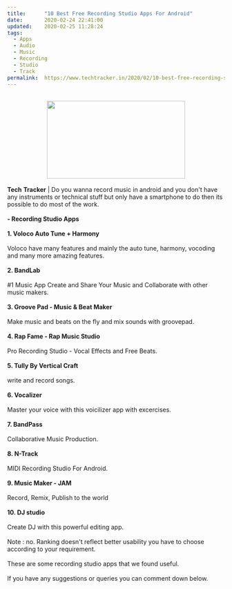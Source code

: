 ```yaml
---
title:		"10 Best Free Recording Studio Apps For Android"
date:		2020-02-24 22:41:00
updated:	2020-02-25 11:28:24
tags: 
  - Apps
  - Audio
  - Music
  - Recording
  - Studio
  - Track	
permalink:	https://www.techtracker.in/2020/02/10-best-free-recording-studio-apps-for_24.html
---
```


<div><b><br><div class="separator" style="clear: both; text-align: center;"><a href="https://lh3.googleusercontent.com/-Dk1Z9W-lw7Y/XlQDw7tD0fI/AAAAAAAABLM/9uwuWVKSFm8k6zKunHVT5ZP-qSEDjCp-ACLcBGAsYHQ/s1600/IMG_20200224_224005_724.jpg" imageanchor="1" style="margin-left: 1em; margin-right: 1em;"><img src="https://lh3.googleusercontent.com/-Dk1Z9W-lw7Y/XlQDw7tD0fI/AAAAAAAABLM/9uwuWVKSFm8k6zKunHVT5ZP-qSEDjCp-ACLcBGAsYHQ/s1600/IMG_20200224_224005_724.jpg" border="0" data-original-width="1280" data-original-height="720" width="320" height="180"></a></div></b></div><b><div><b><br></b></div>Tech</b> <b>Tracker</b> | Do you wanna record music in android and you don't have any instruments or technical stuff but only have a smartphone to do then its possible to do most of the work.&nbsp;<div><br><div><b>- Recording Studio Apps</b></div><div><br></div><div><b>1. Voloco Auto Tune + Harmony</b></div><div><br></div><div>Voloco have many features and mainly the auto tune, harmony, vocoding and many more amazing features.</div><div><br></div><div><b>2. BandLab</b></div><div><br></div><div>#1 Music App Create and Share Your Music and Collaborate with other music makers.</div><div><br></div><div><b>3. Groove Pad - Music &amp; Beat Maker</b></div><div><br></div><div>Make music and beats on the fly and mix sounds with groovepad.</div><div><br></div><div><b>4. Rap Fame - Rap Music Studio</b></div><div><br></div><div>Pro Recording Studio - Vocal Effects and Free Beats.</div><div><b><br></b></div><div><b>5. Tully By Vertical Craft</b></div><div><br></div><div>write and record songs.</div><div><br></div><div><b>6. Vocalizer&nbsp;</b></div><div><br></div><div>Master your voice with this voicilizer app with excercises.</div><div><br></div><div><b>7. BandPass</b></div><div><br></div><div>Collaborative Music Production.</div><div><br></div><div><b>8. N-Track&nbsp;</b></div><div><br></div><div>MIDI Recording Studio For Android.</div><div><br></div><div><b>9. Music Maker - JAM</b></div><div><br></div><div>Record, Remix, Publish to the world</div><div><br></div><div><b>10. DJ studio</b></div><div><br></div><div>Create DJ with this powerful editing app.</div><div><br></div><div>Note : no. Ranking doesn't reflect better usability you have to choose according to your requirement.</div><div><br></div><div>These are some recording studio apps that we found useful.</div><div><br></div><div>If you have any suggestions or queries you can comment down below.</div></div>
<!-- no comments on this post -->